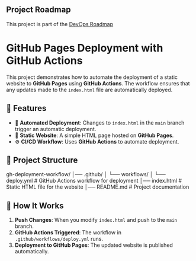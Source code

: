 ## Project Roadmap

This project is part of the [DevOps Roadmap](https://roadmap.sh/projects/github-actions-deployment-workflow)


# GitHub Pages Deployment with GitHub Actions

This project demonstrates how to automate the deployment of a static website to **GitHub Pages** using **GitHub Actions**. The workflow ensures that any updates made to the `index.html` file are automatically deployed.

## 📌 Features

- 🚀 **Automated Deployment**: Changes to `index.html` in the `main` branch trigger an automatic deployment.
- 📄 **Static Website**: A simple HTML page hosted on **GitHub Pages**.
- ⚙️ **CI/CD Workflow**: Uses **GitHub Actions** to automate deployment.

## 📂 Project Structure

gh-deployment-workflow/ │── .github/ │ └── workflows/ │ └── deploy.yml # GitHub Actions workflow for deployment │── index.html # Static HTML file for the website │── README.md # Project documentation


## 🚀 How It Works

1. **Push Changes**: When you modify `index.html` and push to the `main` branch.
2. **GitHub Actions Triggered**: The workflow in `.github/workflows/deploy.yml` runs.
3. **Deployment to GitHub Pages**: The updated website is published automatically.

